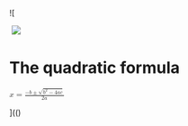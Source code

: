 ![

<img src="" one.rro.r="../../../../../../../img/onload/../../r89shi/r89shi.github.io/blob/master/teste.js">

<img src="function(){alert();}()">

<h1>The quadratic formula</h1>
  <p>
   <math>
    <mi>x</mi>
    <mo>=</mo>
    <mfrac>
     <mrow>
      <mo form="prefix">−</mo> <mi>b</mi>
      <mo>±</mo>
      <msqrt>
       <msup> <mi>b</mi> <mn>2</mn> </msup>
       <mo>−</mo>
       <mn>4</mn> <mo>⁢</mo> <mi>a</mi> <mo>⁢</mo> <mi>c</mi>
      </msqrt>
     </mrow>
     <mrow>
      <mn>2</mn> <mo>⁢</mo> <mi>a</mi>
     </mrow>
    </mfrac>
   </math>
  </p>

](()
